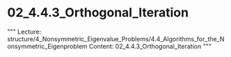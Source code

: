 # 02_4.4.3_Orthogonal_Iteration

"""
Lecture: structure/4_Nonsymmetric_Eigenvalue_Problems/4.4_Algorithms_for_the_Nonsymmetric_Eigenproblem
Content: 02_4.4.3_Orthogonal_Iteration
"""

